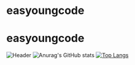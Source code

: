 # easyoungcode
# easyoungcode
![Header](https://capsule-render.vercel.app/api?type=waving&color=87cefa&height=130&section=header&text=Hello!%20I'm%20JiYoung&fontSize=60&fontColor=ffffff)
![Anurag's GitHub stats](https://github-readme-stats.vercel.app/api?username=easyoungcode&show_icons=true&theme=flag-india)
[![Top Langs](https://github-readme-stats.vercel.app/api/top-langs/?username=easyoungcode&hide=javascript,html)](https://github.com/anuraghazra/github-readme-stats)


